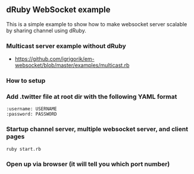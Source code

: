 ## dRuby WebSocket example

This is a simple example to show how to make websocket server scalable by sharing channel using dRuby.


### Multicast server example without dRuby

- https://github.com/igrigorik/em-websocket/blob/master/examples/multicast.rb


### How to setup

### Add .twitter file at root dir with the following YAML format

    :username: USERNAME
    :password: PASSWORD

### Startup channel server, multiple websocket server, and client pages

    ruby start.rb

### Open up via browser (it will tell you which port number)
